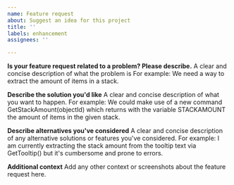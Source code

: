 ```yaml
---
name: Feature request
about: Suggest an idea for this project
title: ''
labels: enhancement
assignees: ''

---
```


**Is your feature request related to a problem? Please describe.**
A clear and concise description of what the problem is
For example: We need a way to extract the amount of items in a stack.

**Describe the solution you'd like**
A clear and concise description of what you want to happen.
For example: We could make use of a new command GetStackAmount(objectId) which returns with the variable STACKAMOUNT the amount of items in the given stack.

**Describe alternatives you've considered**
A clear and concise description of any alternative solutions or features you've considered.
For example: I am currently extracting the stack amount from the tooltip text via GetTooltip() but it's cumbersome and prone to errors.

**Additional context**
Add any other context or screenshots about the feature request here.
